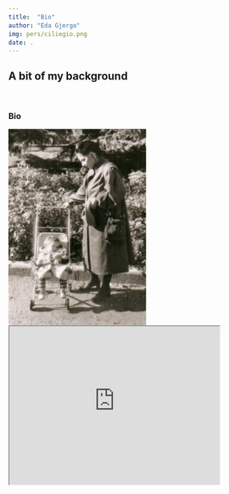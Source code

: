 ```yaml
---
title:  "Bio"
author: "Eda Gjergo"
img: pers/ciliegio.png
date: .
---
```


## A bit of my background
&nbsp; &nbsp; &nbsp; &nbsp; &nbsp; &nbsp; &nbsp; &nbsp; &nbsp; &nbsp; &nbsp; &nbsp;


### Bio

<img src="/assets/img/pers/carrozzina.jpg" alt="carrozzina"
	title="carrozzina" width="275" align="left" />


 <iframe width="420" height="315"
src="https://www.youtube.com/watch?v=-zF_Ar82kb8?controls=0">
</iframe> 